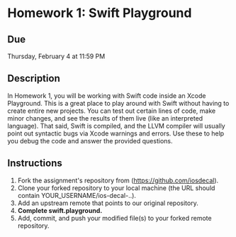 # Homework 1: Swift Playground

## Due
Thursday, February 4 at 11:59 PM

## Description
In Homework 1, you will be working with Swift code inside an Xcode Playground.
This is a great place to play around with Swift without having to create entire
new projects. You can test out certain lines of code, make minor changes, and see the results of
them live (like an interpreted language). That said, Swift is compiled, and the
LLVM compiler will usually point out syntactic bugs via Xcode warnings and
errors. Use these to help you debug the code and answer the provided questions.

## Instructions
1. Fork the assignment's repository from (https://github.com/iosdecal).
2. Clone your forked repository to your local machine (the URL should contain
        YOUR_USERNAME/ios-decal-..).
3. Add an upstream remote that points to our original repository.
4. **Complete swift.playground.**
5. Add, commit, and push your modified file(s) to your forked remote repository.
